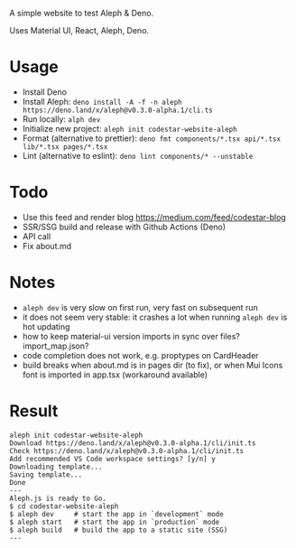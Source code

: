 A simple website to test Aleph & Deno.

Uses Material UI, React, Aleph, Deno.

# Usage

- Install Deno
- Install Aleph: `deno install -A -f -n aleph https://deno.land/x/aleph@v0.3.0-alpha.1/cli.ts`
- Run locally: `alph dev`
- Initialize new project: `aleph init codestar-website-aleph`
- Format (alternative to prettier): `deno fmt components/*.tsx api/*.tsx lib/*.tsx pages/*.tsx`
- Lint (alternative to eslint): `deno lint components/* --unstable`

# Todo

- Use this feed and render blog https://medium.com/feed/codestar-blog
- SSR/SSG build and release with Github Actions (Deno)
- API call
- Fix about.md

# Notes

- `aleph dev` is very slow on first run, very fast on subsequent run
- it does not seem very stable: it crashes a lot when running `aleph dev` is hot updating
- how to keep material-ui version imports in sync over files? import_map.json?
- code completion does not work, e.g. proptypes on CardHeader
- build breaks when about.md is in pages dir (to fix), or when Mui Icons font is imported in app.tsx (workaround available)

# Result

```
aleph init codestar-website-aleph
Download https://deno.land/x/aleph@v0.3.0-alpha.1/cli/init.ts
Check https://deno.land/x/aleph@v0.3.0-alpha.1/cli/init.ts
Add recommended VS Code workspace settings? [y/n] y
Downloading template...
Saving template...
Done
---
Aleph.js is ready to Go.
$ cd codestar-website-aleph
$ aleph dev     # start the app in `development` mode
$ aleph start   # start the app in `production` mode
$ aleph build   # build the app to a static site (SSG)
---
```
